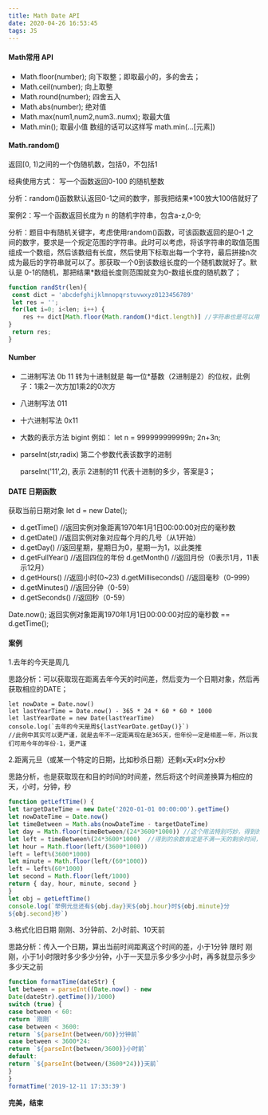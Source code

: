 ```yaml
---
title: Math Date API
date: 2020-04-26 16:53:45
tags: JS
---
```


#### Math常用 API

- Math.floor(number); 向下取整；即取最小的，多的舍去；
- Math.ceil(number); 向上取整
- Math.round(number); 四舍五入
- Math.abs(number);  绝对值
- Math.max(num1,num2,num3..numx); 取最大值
- Math.min();  取最小值  数组的话可以这样写 math.min(...[元素])

#### Math.random()

返回[0, 1)之间的一个伪随机数，包括0，不包括1

经典使用方式： 写一个函数返回0-100 的随机整数

分析：random()函数默认返回0-1之间的数字，那我把结果*100放大100倍就好了

案例2：写一个函数返回长度为 n 的随机字符串，包含a-z,0-9;

分析：题目中有随机关键字，考虑使用random()函数，可该函数返回的是0-1 之间的数字，要求是一个规定范围的字符串。此时可以考虑，将该字符串的取值范围组成一个数组，然后该数组有长度，然后使用下标取出每一个字符，最后拼接n次成为最后的字符串就可以了。那获取一个0到该数组长度的一个随机数就好了。默认是 0-1的随机，那把结果*数组长度则范围就变为0-数组长度的随机数了；

```javascript
function randStr(len){
 const dict = 'abcdefghijklmnopqrstuvwxyz0123456789'
 let res = '';
 for(let i=0; i<len; i++) {
    res += dict[Math.floor(Math.random()*dict.length)] //字符串也是可以用下标访问的，哈哈
}
 return res;
}
```

<!--more-->

#### Number

- 二进制写法 0b 11 转为十进制就是 每一位*基数（2进制是2）的位权，此例子：1乘2一次方加1乘2的0次方

- 八进制写法 011

- 十六进制写法 0x11

- 大数的表示方法 bigint  例如： let n = 999999999999n;  2n+3n;

- parseInt(str,radix)   第二个参数代表该数字的进制 

   parseInt('11',2),  表示 2进制的11 代表十进制的多少，答案是3；

#### DATE 日期函数

获取当前日期对象  let d = new Date();

- d.getTime() //返回实例对象距离1970年1月1日00:00:00对应的毫秒数
- d.getDate() //返回实例对象对应每个月的几号（从1开始）
- d.getDay() //返回星期，星期日为0，星期一为1，以此类推 
- d.getFullYear() //返回四位的年份 d.getMonth() //返回月份（0表示1月，11表示12月） 
- d.getHours() //返回小时(0~23) d.getMilliseconds() //返回毫秒（0-999） 
- d.getMinutes() //返回分钟（0-59）
-  d.getSeconds() //返回秒（0-59）

Date.now(); 返回实例对象距离1970年1月1日00:00:00对应的毫秒数 == d.getTime();

#### 案例

1.去年的今天是周几

思路分析：可以获取现在距离去年今天的时间差，然后变为一个日期对象，然后再获取相应的DATE；

```
let nowDate = Date.now()
let lastYearTime = Date.now() - 365 * 24 * 60 * 60 * 1000
let lastYearDate = new Date(lastYearTime)
console.log(`去年的今天是周${lastYearDate.getDay()}`)
//此例中其实可以更严谨，就是去年不一定距离现在是365天，但年份一定是相差一年，所以我们可用今年的年份-1，更严谨
```

2.距离元旦（或某一个特定的日期，比如秒杀日期）还剩x天x时x分x秒

思路分析，也是获取现在和目的时间的时间差，然后将这个时间差换算为相应的天，小时，分钟，秒

``` javascript
function getLeftTime() {
let targetDateTime = new Date('2020-01-01 00:00:00').getTime()
let nowDateTime = Date.now()
let timeBetween = Math.abs(nowDateTime - targetDateTime)
let day = Math.floor(timeBetween/(24*3600*1000)) //这个用法特别巧妙，得到的商是天
let left = timeBetween%(24*3600*1000)  //得到的余数肯定是不满一天的剩余时间，然后在细分
let hour = Math.floor(left/(3600*1000))
left = left%(3600*1000)
let minute = Math.floor(left/(60*1000))
left = left%(60*1000)
let second = Math.floor(left/1000)
return { day, hour, minute, second }
}
let obj = getLeftTime()
console.log(`举例元旦还有${obj.day}天${obj.hour}时${obj.minute}分
${obj.second}秒`)
```

3.格式化旧日期   刚刚、3分钟前、2小时前、10天前

思路分析：传入一个日期，算出当前时间距离这个时间的差，小于1分钟 限时 刚刚，小于1小时限时多少多少分钟，小于一天显示多少多少小时，再多就显示多少多少天之前

```javascript
function formatTime(dateStr) {
let between = parseInt((Date.now() - new
Date(dateStr).getTime())/1000)
switch (true) {
case between < 60:
return `刚刚`
case between < 3600:
return `${parseInt(between/60)}分钟前`
case between < 3600*24:
return `${parseInt(between/3600)}小时前`
default:
return `${parseInt(between/(3600*24))}天前`
}
}
formatTime('2019-12-11 17:33:39')
```

**完美，结束**



